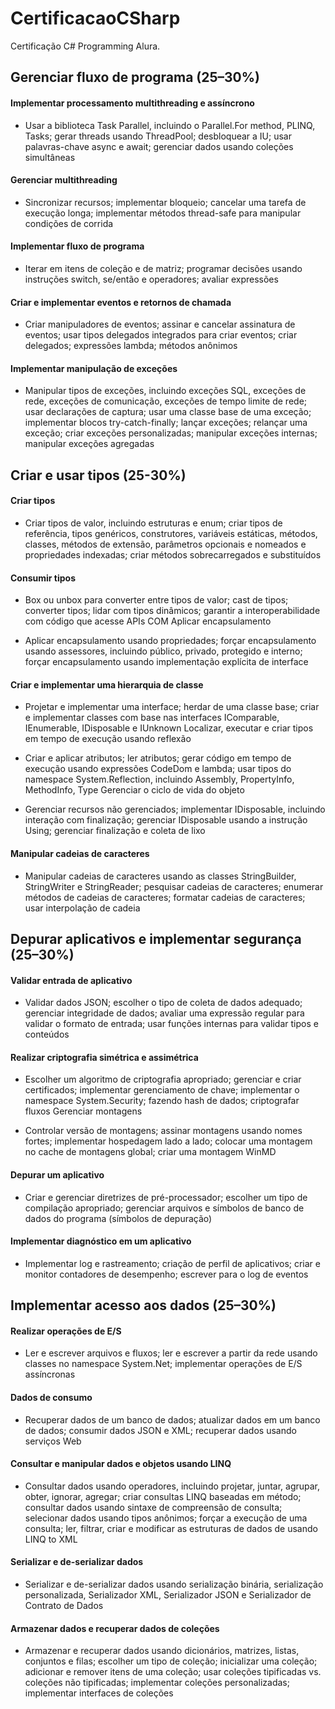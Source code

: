 # CertificacaoCSharp
Certificação C# Programming Alura.

## Gerenciar fluxo de programa (25–30%)
#### Implementar processamento multithreading e assíncrono

* Usar a biblioteca Task Parallel, incluindo o Parallel.For method, PLINQ, Tasks; gerar threads usando ThreadPool; desbloquear a IU; usar palavras-chave async e await; gerenciar dados usando coleções simultâneas

#### Gerenciar multithreading

* Sincronizar recursos; implementar bloqueio; cancelar uma tarefa de execução longa; implementar métodos thread-safe para manipular condições de corrida

#### Implementar fluxo de programa

* Iterar em itens de coleção e de matriz; programar decisões usando instruções switch, se/então e operadores; avaliar expressões
#### Criar e implementar eventos e retornos de chamada

* Criar manipuladores de eventos; assinar e cancelar assinatura de eventos; usar tipos delegados integrados para criar eventos; criar delegados; expressões lambda; métodos anônimos

#### Implementar manipulação de exceções

* Manipular tipos de exceções, incluindo exceções SQL, exceções de rede, exceções de comunicação, exceções de tempo limite de rede; usar declarações de captura; usar uma classe base de uma exceção; implementar blocos try-catch-finally; lançar exceções; relançar uma exceção; criar exceções personalizadas; manipular exceções internas; manipular exceções agregadas

## Criar e usar tipos (25-30%)

#### Criar tipos

* Criar tipos de valor, incluindo estruturas e enum; criar tipos de referência, tipos genéricos, construtores, variáveis estáticas, métodos, classes, métodos de extensão, parâmetros opcionais e nomeados e propriedades indexadas; criar métodos sobrecarregados e substituídos 

#### Consumir tipos

* Box ou unbox para converter entre tipos de valor; cast de tipos; converter tipos; lidar com tipos dinâmicos; garantir a interoperabilidade com código que acesse APIs COM
Aplicar encapsulamento

* Aplicar encapsulamento usando propriedades; forçar encapsulamento usando assessores, incluindo público, privado, protegido e interno; forçar encapsulamento usando implementação explícita de interface

#### Criar e implementar uma hierarquia de classe

* Projetar e implementar uma interface; herdar de uma classe base; criar e implementar classes com base nas interfaces IComparable, IEnumerable, IDisposable e IUnknown
Localizar, executar e criar tipos em tempo de execução usando reflexão

* Criar e aplicar atributos; ler atributos; gerar código em tempo de execução usando expressões CodeDom e lambda; usar tipos do namespace System.Reflection, incluindo Assembly, PropertyInfo, MethodInfo, Type
Gerenciar o ciclo de vida do objeto

* Gerenciar recursos não gerenciados; implementar IDisposable, incluindo interação com finalização; gerenciar IDisposable usando a instrução Using; gerenciar finalização e coleta de lixo

#### Manipular cadeias de caracteres

* Manipular cadeias de caracteres usando as classes StringBuilder, StringWriter e StringReader; pesquisar cadeias de caracteres; enumerar métodos de cadeias de caracteres; formatar cadeias de caracteres; usar interpolação de cadeia

## Depurar aplicativos e implementar segurança (25–30%)

#### Validar entrada de aplicativo

* Validar dados JSON; escolher o tipo de coleta de dados adequado; gerenciar integridade de dados; avaliar uma expressão regular para validar o formato de entrada; usar funções internas para validar tipos e conteúdos

#### Realizar criptografia simétrica e assimétrica

* Escolher um algoritmo de criptografia apropriado; gerenciar e criar certificados; implementar gerenciamento de chave; implementar o namespace System.Security; fazendo hash de dados; criptografar fluxos
Gerenciar montagens

* Controlar versão de montagens; assinar montagens usando nomes fortes; implementar hospedagem lado a lado; colocar uma montagem no cache de montagens global; criar uma montagem WinMD

#### Depurar um aplicativo

* Criar e gerenciar diretrizes de pré-processador; escolher um tipo de compilação apropriado; gerenciar arquivos e símbolos de banco de dados do programa (símbolos de depuração)

#### Implementar diagnóstico em um aplicativo

* Implementar log e rastreamento; criação de perfil de aplicativos; criar e monitor contadores de desempenho; escrever para o log de eventos

## Implementar acesso aos dados (25–30%)

#### Realizar operações de E/S

* Ler e escrever arquivos e fluxos; ler e escrever a partir da rede usando classes no namespace System.Net; implementar operações de E/S assíncronas

#### Dados de consumo

* Recuperar dados de um banco de dados; atualizar dados em um banco de dados; consumir dados JSON e XML; recuperar dados usando serviços Web

#### Consultar e manipular dados e objetos usando LINQ

* Consultar dados usando operadores, incluindo projetar, juntar, agrupar, obter, ignorar, agregar; criar consultas LINQ baseadas em método; consultar dados usando sintaxe de compreensão de consulta; selecionar dados usando tipos anônimos; forçar a execução de uma consulta; ler, filtrar, criar e modificar as estruturas de dados de usando LINQ to XML

#### Serializar e de-serializar dados

* Serializar e de-serializar dados usando serialização binária, serialização personalizada, Serializador XML, Serializador JSON e Serializador de Contrato de Dados

#### Armazenar dados e recuperar dados de coleções

* Armazenar e recuperar dados usando dicionários, matrizes, listas, conjuntos e filas; escolher um tipo de coleção; inicializar uma coleção; adicionar e remover itens de uma coleção; usar coleções tipificadas vs. coleções não tipificadas; implementar coleções personalizadas; implementar interfaces de coleções
